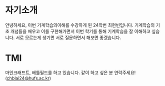 # 자기소개
안녕하세요, 이번 기계학습의이해를 수강하게 된 24학번 최현빈입니다.
기계학습의 기초 개념들을 배우고 이를 구현해가면서 이번 학기를 통해 기계학습을 잘 이해하고 싶습니다.
서로 모르는게 생기면 서로 질문하면서 해보면 좋겠습니다.
# TMI
마인크래프트, 배틀필드를 하고 있습니다. 같이 하고 싶은 분 연락주세요! (chblai24@hufs.ac.kr)


